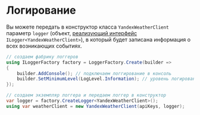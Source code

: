 # Логирование

Вы можете передать в конструктор класса `YandexWeatherClient` параметр `logger` (объект,
[реализующий интерфейс](https://learn.microsoft.com/en-us/dotnet/core/extensions/logging?tabs=command-line)
`ILogger<YandexWeatherClient>`), в который будет записана информация о
всех возникающих событиях.
```csharp
// создаем фабрику логгеров
using ILoggerFactory factory = LoggerFactory.Create(builder =>
{
    builder.AddConsole(); // подключаем логгирование в консоль
    builder.SetMinimumLevel(LogLevel.Information); // уровень логирования
});

// создаем экземпляр логгера и передаем логгер в конструктор
var logger = factory.CreateLogger<YandexWeatherClient>();
using var weatherClient = new YandexWeatherClient(apiKeys, logger);
```